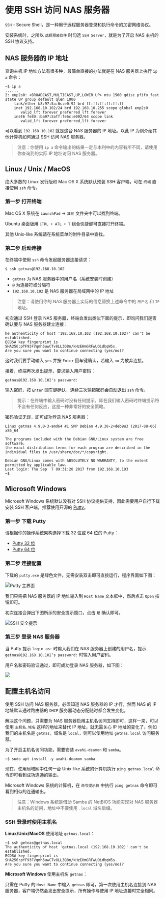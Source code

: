 # 使用 SSH 访问 NAS 服务器

`SSH` - Secure Shell，是一种用于远程服务器登录和执行命令的加密网络协议。

安装系统时，之所以 `选择预装软件` 时勾选 `SSH Server`，就是为了开启 NAS 主机的 SSH 协议支持。

## NAS 服务器的 IP 地址

查询主机 IP 地址方法有很多种，最简单直接的办法就是在 NAS 服务器上执行 `ip a` 命令：

```
~$ ip a
......
2: enp2s0: <BROADCAST,MULTICAST,UP,LOWER_UP> mtu 1500 qdisc pfifo_fast state UP group default qlen 1000
    link/ether b8:97:5a:6c:e0:92 brd ff:ff:ff:ff:ff:ff
    inet 192.168.10.102/24 brd 192.168.10.255 scope global enp2s0
       valid_lft forever preferred_lft forever
    inet6 fe80::ba97:5aff:fe6c:e092/64 scope link
       valid_lft forever preferred_lft forever
```

可以看到 `192.168.10.102` 就是这台 NAS 服务器的 IP 地址。以此 IP 为例介绍其他计算机如何通过 SSH 访问 NAS 服务器。

> 注意：你使用 `ip a` 命令输出的结果一定与本利中的内容有所不同，请使用你查询到的实际 IP 地址访问 NAS 服务器。

## Linux / Unix / MacOS

绝大多数的 Linux 发行版和 Mac OS X 系统默认预装 SSH 客户端，可在 `终端` 直接使用 `ssh` 命令。

### 第一步 打开终端

Mac OS X 系统在 `LaunchPad` -> `其他` 文件夹中可以找到终端。

Ubuntu 桌面版用 `CTRL + ATL + T` 组合快捷键可直接打开终端。

其他 Unix-like 系统请在系统菜单的附件目录中查找。

### 第二步 启动连接

在终端中使用 `ssh` 命令发起服务器连接请求：

```
$ ssh getnas@192.168.10.102
```

* `getnas` 为 NAS 服务器中的用户名（系统安装时创建）
* `@` 为连接符或分隔符
* `192.168.10.102` 是 NAS 服务器在局域网中的 IP 地址

> 注意：请使用你的 NAS 服务器上实际的信息替换上述命令中的 `用户名` 和 `IP` 地址。

初次通过 SSH 登录 NAS 服务器，终端会发出类似下面的提示，即询问我们是否确认要与 NAS 服务器建立连接：

```
he authenticity of host '192.168.10.102 (192.168.10.102)' can't be established.
ECDSA key fingerprint is SHA256:pYF93FVqmh5uwCTv8LL3Q8n/kHzEHmGRFwUOidbqW5s.
Are you sure you want to continue connecting (yes/no)?
```

这时我们要手动输入 `yes` 并按 `Enter` 回车键确认，若输入 `no` 为放弃连接。

接着，终端再次发出提示，要求输入用户密码：

```
getnas@192.168.10.102's password:
```

输入密码，按 `Enter` 回车键确认，连续三次输错密码会自动退出 `ssh` 命令。

> 提示：在终端中输入密码时没有任何提示，即在我们输入密码时终端提示符不会有任何反应，这是一种非常好的安全策略。

密码验证无误，即可成功登录 NAS 服务器：

```
Linux getnas 4.9.0-3-amd64 #1 SMP Debian 4.9.30-2+deb9u3 (2017-08-06) x86_64

The programs included with the Debian GNU/Linux system are free software;
the exact distribution terms for each program are described in the
individual files in /usr/share/doc/*/copyright.

Debian GNU/Linux comes with ABSOLUTELY NO WARRANTY, to the extent
permitted by applicable law.
Last login: Thu Sep  7 09:31:28 2017 from 192.168.10.193
~$
```

## Microsoft Windows

Microsoft Windows 系统默认没有对 SSH 协议提供支持，因此需要用户自行下载安装 SSH 客户端，推荐使用开源的 [Putty](http://www.putty.org/)。

### 第一步 下载 Putty

请根据你的操作系统架构选择下载 32 位或 64 位的 Putty：

* [Putty 32 位](https://the.earth.li/~sgtatham/putty/latest/w32/putty.exe) 
* [Putty 64 位](https://the.earth.li/~sgtatham/putty/latest/w64/putty.exe)

### 第二步 连接配置

下载的 `putty.exe` 是绿色文件，无需安装双击即可直接运行，程序界面如下图：

![Putty 主界面](putty.png)

我们只需把 NAS 服务器的 IP 地址输入到 `Host Name` 文本框中，然后点击 `Open` 按钮即可。

初次连接会弹出下图所示的安全提示窗口，点击 `是` 确认即可。

![SSH 安全提示](putty-security-alert.png)

### 第三步 登录 NAS 服务器

当 Putty 提示 `login as:` 时输入我们在 NAS 服务器上创建的用户名，提示 `getnas@192.168.10.102‘s password:` 时输入用户密码。

用户名和密码验证通过，即可成功登录 NAS 服务器，如下图：

![](putty-login.png)


## 配置主机名访问

使用 SSH 访问 NAS 服务器，必须知道 NAS 服务器的 IP 才行，然而 NAS 的 IP 地址默认通过路由器的 `DHCP` 服务器动态分配随时都会发生变化。

解决这个问题，只需要为 NAS 服务器启用主机名访问支持即可，这样一来，可以使用 `主机名.域名` 这样的地址来替代 IP 地址，就无需关心 IP 地址的变化了，例如我们的主机名是 `getnas`，域名是 `local`，则可以使用地址 `getnas.local` 访问服务器。

为了开启主机名访问功能，需要安装 `avahi-deamon` 和 `samba`。

```shell
~$ sudo apt install -y avahi-deamon samba
```

现在，使用局域网中任何一台 Unix-like 系统的计算机执行 `ping getnas.local` 命令即可看到成功连通的输出。

Microsoft Windows 系统的计算机，在 `命令提示符` 中执行 `ping getnas` 命令即可看到相似的连通输出。

> 注意：Windows 系统是借助 Samba 的 NetBIOS 功能实现对 NAS 服务器主机名的访问，地址中不要使用 `.local` 域名后缀。

### SSH 登录时使用主机名

**Linux/Unix/MacOS** 使用地址 `getnas.local`：

```
~$ ssh getnas@getnas.local
The authenticity of host 'getnas.local (192.168.10.102)' can't be established.
ECDSA key fingerprint is SHA256:pYF93FVqmh5uwCTv8LL3Q8n/kHzEHmGRFwUOidbqW5s.
Are you sure you want to continue connecting (yes/no)?
```

**Microsoft Windows** 使用主机名 `getnas`：

只需在 Putty 的 `Host Name` 中输入 `getnas` 即可，第一次使用主机名连接到 NAS 服务器，客户端仍然会发出安全提示，所有操作与使用 IP 地址连接时完全相同。

